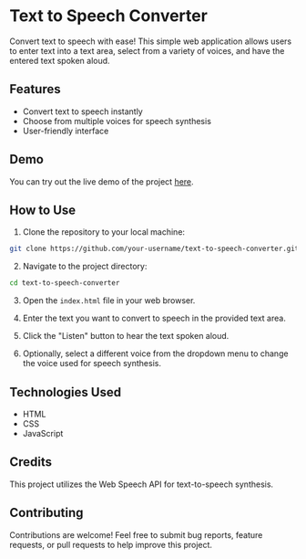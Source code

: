 # Text to Speech Converter

Convert text to speech with ease! This simple web application allows users to enter text into a text area, select from a variety of voices, and have the entered text spoken aloud.

## Features

- Convert text to speech instantly
- Choose from multiple voices for speech synthesis
- User-friendly interface

## Demo

You can try out the live demo of the project [here](#).

## How to Use

1. Clone the repository to your local machine:

```bash
git clone https://github.com/your-username/text-to-speech-converter.git
```

2. Navigate to the project directory:

```bash
cd text-to-speech-converter
```

3. Open the `index.html` file in your web browser.

4. Enter the text you want to convert to speech in the provided text area.

5. Click the "Listen" button to hear the text spoken aloud.

6. Optionally, select a different voice from the dropdown menu to change the voice used for speech synthesis.

## Technologies Used

- HTML
- CSS
- JavaScript

## Credits

This project utilizes the Web Speech API for text-to-speech synthesis.

## Contributing

Contributions are welcome! Feel free to submit bug reports, feature requests, or pull requests to help improve this project.


